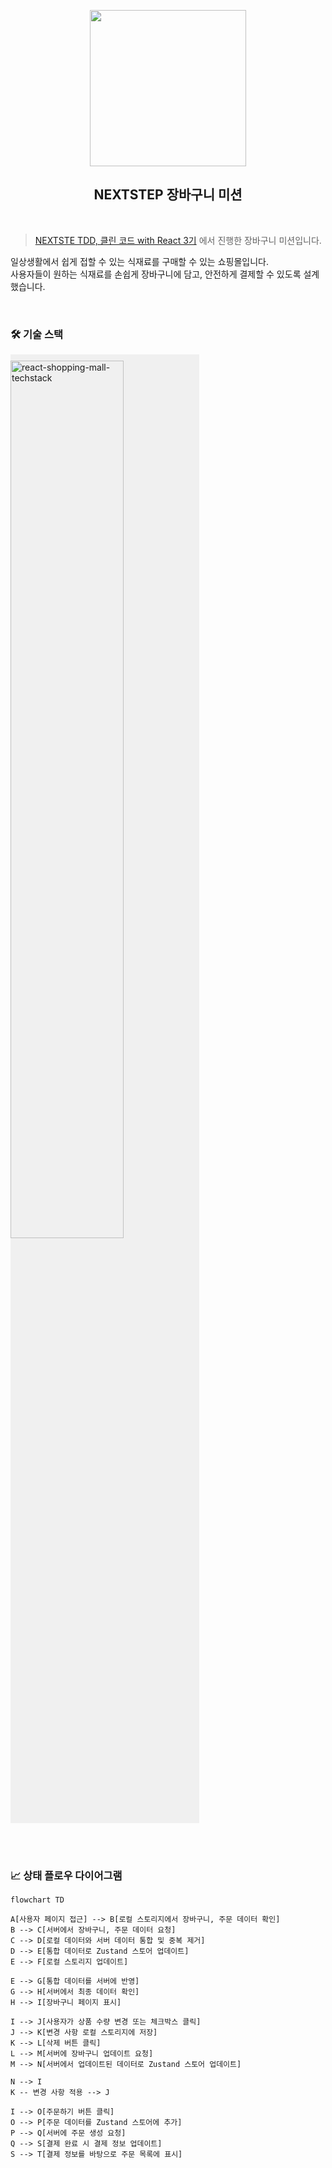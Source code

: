 <p align="middle" >
   <img src="https://techcourse-storage.s3.ap-northeast-2.amazonaws.com/3e6c6f30b11d4b098b5a3e81be19ce3a" width="250">
</p>
<h2 align="middle">NEXTSTEP 장바구니 미션</h2>
</p>

<br />

> [NEXTSTE TDD, 클린 코드 with React 3기](https://edu.nextstep.camp/c/QoTvUh4y) 에서 진행한 장바구니 미션입니다.

일상생활에서 쉽게 접할 수 있는 식재료를 구매할 수 있는 쇼핑몰입니다.<br/>
사용자들이 원하는 식재료를 손쉽게 장바구니에 담고, 안전하게 결제할 수 있도록 설계했습니다.

<br />

### 🛠️ 기술 스택

<img alt="react-shopping-mall-techstack" src="https://github.com/next-step/react-shopping-cart/assets/87527736/858d2e93-2211-46e9-b8b7-0c98ea0ca044" width="60%"  style="background-color: #f0f0f0; padding-top:10px;" />

<br /><br />

### 📈 상태 플로우 다이어그램

```mermaid
flowchart TD

A[사용자 페이지 접근] --> B[로컬 스토리지에서 장바구니, 주문 데이터 확인]
B --> C[서버에서 장바구니, 주문 데이터 요청]
C --> D[로컬 데이터와 서버 데이터 통합 및 중복 제거]
D --> E[통합 데이터로 Zustand 스토어 업데이트]
E --> F[로컬 스토리지 업데이트]

E --> G[통합 데이터를 서버에 반영]
G --> H[서버에서 최종 데이터 확인]
H --> I[장바구니 페이지 표시]

I --> J[사용자가 상품 수량 변경 또는 체크박스 클릭]
J --> K[변경 사항 로컬 스토리지에 저장]
K --> L[삭제 버튼 클릭]
L --> M[서버에 장바구니 업데이트 요청]
M --> N[서버에서 업데이트된 데이터로 Zustand 스토어 업데이트]

N --> I
K -- 변경 사항 적용 --> J

I --> O[주문하기 버튼 클릭]
O --> P[주문 데이터를 Zustand 스토어에 추가]
P --> Q[서버에 주문 생성 요청]
Q --> S[결제 완료 시 결제 정보 업데이트]
S --> T[결제 정보를 바탕으로 주문 목록에 표시]
```
